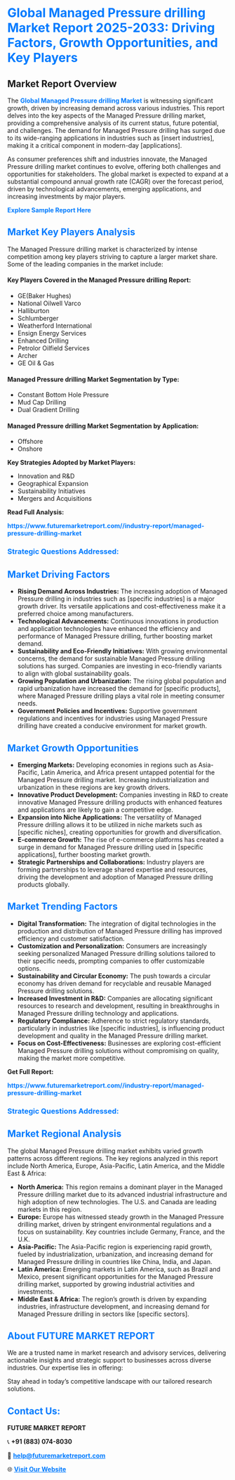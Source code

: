 <h1 style="color: #007BFF;">Global Managed Pressure drilling Market Report 2025-2033: Driving Factors, Growth Opportunities, and Key Players</h1>

<section id="overview">
<h2>Market Report Overview</h2>
<p>The <a href="https://www.futuremarketreport.com//industry-report/managed-pressure-drilling-market" style="color: #007BFF; text-decoration: none;"><strong>Global Managed Pressure drilling Market</strong></a> is witnessing significant growth, driven by increasing demand across various industries. This report delves into the key aspects of the Managed Pressure drilling market, providing a comprehensive analysis of its current status, future potential, and challenges. The demand for Managed Pressure drilling has surged due to its wide-ranging applications in industries such as [insert industries], making it a critical component in modern-day [applications].</p>
<p>As consumer preferences shift and industries innovate, the Managed Pressure drilling market continues to evolve, offering both challenges and opportunities for stakeholders. The global market is expected to expand at a substantial compound annual growth rate (CAGR) over the forecast period, driven by technological advancements, emerging applications, and increasing investments by major players.</p>
</section>

<section id="overview">
<p><a href="https://www.futuremarketreport.com//request-sample/reportId=63616" style="color: #007BFF; text-decoration: none;"><strong>Explore Sample Report Here</strong></a></p>
</section>

<section id="key-players">
<h2 style="color: #007BFF;">Market Key Players Analysis</h2>
<p>The Managed Pressure drilling market is characterized by intense competition among key players striving to capture a larger market share. Some of the leading companies in the market include:</p>
<h4>Key Players Covered in the Managed Pressure drilling Report:</h4>
<ul><li>GE(Baker Hughes)</li><li>National Oilwell Varco</li><li>Halliburton</li><li>Schlumberger</li><li>Weatherford International</li><li>Ensign Energy Services</li><li>Enhanced Drilling</li><li>Petrolor Oilfield Services</li><li>Archer</li><li>GE Oil &amp; Gas</li></ul>
<h4>Managed Pressure drilling Market Segmentation by Type:</h4>
<ul><li>Constant Bottom Hole Pressure</li><li>Mud Cap Drilling</li><li>Dual Gradient Drilling</li></ul>

<h4>Managed Pressure drilling Market Segmentation by Application:</h4>
<ul><li>Offshore</li><li>Onshore</li></ul>
<p><strong>Key Strategies Adopted by Market Players:</strong></p>
<ul>
<li>Innovation and R&D</li>
<li>Geographical Expansion</li>
<li>Sustainability Initiatives</li>
<li>Mergers and Acquisitions</li>
</ul>
</section>

<section>
<p><strong>Read Full Analysis: </strong></p><a href="https://www.futuremarketreport.com//industry-report/managed-pressure-drilling-market" style="color: #007BFF; text-decoration: none;"><strong>https://www.futuremarketreport.com//industry-report/managed-pressure-drilling-market</strong></a>
<h3 style="color: #007BFF;">Strategic Questions Addressed:</h3>
</section>

<section id="driving-factors">
<h2 style="color: #007BFF;">Market Driving Factors</h2>
<ul>
<li><strong>Rising Demand Across Industries:</strong> The increasing adoption of Managed Pressure drilling in industries such as [specific industries] is a major growth driver. Its versatile applications and cost-effectiveness make it a preferred choice among manufacturers.</li>
<li><strong>Technological Advancements:</strong> Continuous innovations in production and application technologies have enhanced the efficiency and performance of Managed Pressure drilling, further boosting market demand.</li>
<li><strong>Sustainability and Eco-Friendly Initiatives:</strong> With growing environmental concerns, the demand for sustainable Managed Pressure drilling solutions has surged. Companies are investing in eco-friendly variants to align with global sustainability goals.</li>
<li><strong>Growing Population and Urbanization:</strong> The rising global population and rapid urbanization have increased the demand for [specific products], where Managed Pressure drilling plays a vital role in meeting consumer needs.</li>
<li><strong>Government Policies and Incentives:</strong> Supportive government regulations and incentives for industries using Managed Pressure drilling have created a conducive environment for market growth.</li>
</ul>
</section>

<section id="growth-opportunities">
<h2 style="color: #007BFF;">Market Growth Opportunities</h2>
<ul>
<li><strong>Emerging Markets:</strong> Developing economies in regions such as Asia-Pacific, Latin America, and Africa present untapped potential for the Managed Pressure drilling market. Increasing industrialization and urbanization in these regions are key growth drivers.</li>
<li><strong>Innovative Product Development:</strong> Companies investing in R&D to create innovative Managed Pressure drilling products with enhanced features and applications are likely to gain a competitive edge.</li>
<li><strong>Expansion into Niche Applications:</strong> The versatility of Managed Pressure drilling allows it to be utilized in niche markets such as [specific niches], creating opportunities for growth and diversification.</li>
<li><strong>E-commerce Growth:</strong> The rise of e-commerce platforms has created a surge in demand for Managed Pressure drilling used in [specific applications], further boosting market growth.</li>
<li><strong>Strategic Partnerships and Collaborations:</strong> Industry players are forming partnerships to leverage shared expertise and resources, driving the development and adoption of Managed Pressure drilling products globally.</li>
</ul>
</section>

<section id="trending-factors">
<h2 style="color: #007BFF;">Market Trending Factors</h2>
<ul>
<li><strong>Digital Transformation:</strong> The integration of digital technologies in the production and distribution of Managed Pressure drilling has improved efficiency and customer satisfaction.</li>
<li><strong>Customization and Personalization:</strong> Consumers are increasingly seeking personalized Managed Pressure drilling solutions tailored to their specific needs, prompting companies to offer customizable options.</li>
<li><strong>Sustainability and Circular Economy:</strong> The push towards a circular economy has driven demand for recyclable and reusable Managed Pressure drilling solutions.</li>
<li><strong>Increased Investment in R&D:</strong> Companies are allocating significant resources to research and development, resulting in breakthroughs in Managed Pressure drilling technology and applications.</li>
<li><strong>Regulatory Compliance:</strong> Adherence to strict regulatory standards, particularly in industries like [specific industries], is influencing product development and quality in the Managed Pressure drilling market.</li>
<li><strong>Focus on Cost-Effectiveness:</strong> Businesses are exploring cost-efficient Managed Pressure drilling solutions without compromising on quality, making the market more competitive.</li>
</ul>
</section>

<section>
<p><strong>Get Full Report: </strong></p><a href="https://www.futuremarketreport.com//industry-report/managed-pressure-drilling-market" style="color: #007BFF; text-decoration: none;"><strong>https://www.futuremarketreport.com//industry-report/managed-pressure-drilling-market</strong></a>
<h3 style="color: #007BFF;">Strategic Questions Addressed:</h3>
</section>


<section id="regional-analysis">
<h2 style="color: #007BFF;">Market Regional Analysis</h2>
<p>The global Managed Pressure drilling market exhibits varied growth patterns across different regions. The key regions analyzed in this report include North America, Europe, Asia-Pacific, Latin America, and the Middle East & Africa:</p>
<ul>
<li><strong>North America:</strong> This region remains a dominant player in the Managed Pressure drilling market due to its advanced industrial infrastructure and high adoption of new technologies. The U.S. and Canada are leading markets in this region.</li>
<li><strong>Europe:</strong> Europe has witnessed steady growth in the Managed Pressure drilling market, driven by stringent environmental regulations and a focus on sustainability. Key countries include Germany, France, and the U.K.</li>
<li><strong>Asia-Pacific:</strong> The Asia-Pacific region is experiencing rapid growth, fueled by industrialization, urbanization, and increasing demand for Managed Pressure drilling in countries like China, India, and Japan.</li>
<li><strong>Latin America:</strong> Emerging markets in Latin America, such as Brazil and Mexico, present significant opportunities for the Managed Pressure drilling market, supported by growing industrial activities and investments.</li>
<li><strong>Middle East & Africa:</strong> The region’s growth is driven by expanding industries, infrastructure development, and increasing demand for Managed Pressure drilling in sectors like [specific sectors].</li>
</ul>
</section>

<footer>
<h2 style="color: #007BFF;">About FUTURE MARKET REPORT</h2>
<p>We are a trusted name in market research and advisory services, delivering actionable insights and strategic support to businesses across diverse industries. Our expertise lies in offering:</p>

<p>Stay ahead in today’s competitive landscape with our tailored research solutions.</p>

<h2 style="color: #007BFF;">Contact Us:</h2>
<p><strong>FUTURE MARKET REPORT</strong></p>
<p>📞 <strong>+91 (883) 074-8030</strong></p>
<p>📧 <strong><a href="mailto:help@futuremarketreport.com" style="color: #007BFF;">help@futuremarketreport.com</a></strong></p>
<p>🌐 <strong><a href="https://www.futuremarketreport.com/" style="color: #007BFF;">Visit Our Website</a></strong></p>
</footer>